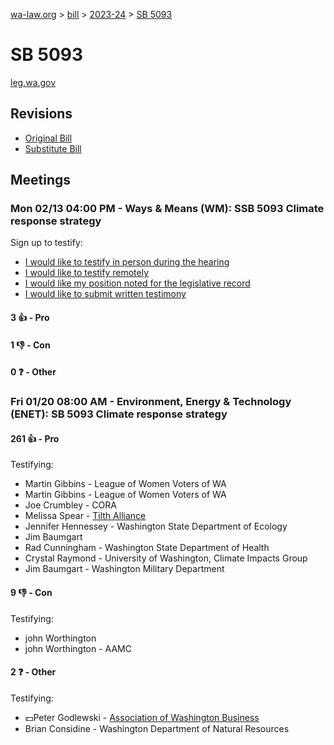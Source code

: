 [wa-law.org](/) > [bill](/bill/) > [2023-24](/bill/2023-24/) > [SB 5093](/bill/2023-24/sb/5093/)

# SB 5093
[leg.wa.gov](https://app.leg.wa.gov/billsummary?BillNumber=5093&Year=2023&Initiative=false)

## Revisions
* [Original Bill](1/)
* [Substitute Bill](S/)

## Meetings
### Mon 02/13 04:00 PM - Ways & Means (WM): SSB 5093 Climate response strategy
Sign up to testify:
* [I would like to testify in person during the hearing](https://app.leg.wa.gov/csi/Testifier/Add?chamber=House&mId=30722&aId=151295&caId=21518&tId=1)
* [I would like to testify remotely](https://app.leg.wa.gov/csi/Testifier/Add?chamber=House&mId=30722&aId=151295&caId=21518&tId=2)
* [I would like my position noted for the legislative record](https://app.leg.wa.gov/csi/Testifier/Add?chamber=House&mId=30722&aId=151295&caId=21518&tId=3)
* [I would like to submit written testimony](https://app.leg.wa.gov/csi/Testifier/Add?chamber=House&mId=30722&aId=151295&caId=21518&tId=4)

#### 3 👍 - Pro

#### 1 👎 - Con

#### 0 ❓ - Other

### Fri 01/20 08:00 AM - Environment, Energy & Technology (ENET): SB 5093 Climate response strategy
#### 261 👍 - Pro
Testifying:
* Martin Gibbins - League of Women Voters of WA
* Martin Gibbins - League of Women Voters of WA
* Joe Crumbley - CORA
* Melissa Spear - [Tilth Alliance](/org/tilth_alliance/)
* Jennifer Hennessey - Washington State Department of Ecology
* Jim Baumgart
* Rad Cunningham - Washington State Department of Health
* Crystal Raymond - University of Washington, Climate Impacts Group
* Jim Baumgart - Washington Military Department

#### 9 👎 - Con
Testifying:
* john Worthington
* john Worthington - AAMC

#### 2 ❓ - Other
Testifying:
* 💵Peter Godlewski - [Association of Washington Business](/org/association_of_washington_business/)
* Brian Considine - Washington Department of Natural Resources
